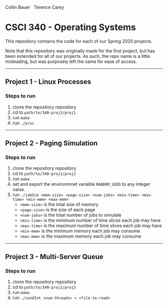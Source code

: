 Collin Bauer &nbsp; Terence Carey

# CSCI 340 - Operating Systems

This repository contains the code for each of our Spring 2020 projects.

Note that this repository was originally made for the first project, but has been extended for all of our projects. As such, the repo name is a little misleading, but was purposely left the same for ease of access.

---

## Project 1 - Linux Processes

### Steps to run
1. clone the repository repository
2. cd to `path/to/340-proj1/proj1`
3. run `make`
4. run `./proc`

---

## Project 2 - Paging Simulation

### Steps to run
1. clone the repository repository
2. cd to `path/to/340-proj1/proj2`
3. run `make`
4. set and export the environmnet variable `RANDOM_SEED` to any integer value.
5. run `./jobSim <mem-size> <page-size> <num-jobs> <min-time> <max-time> <min-mem> <max-mem>`
   - `<mem-size>` is the total size of memory
   - `<page-size>` is the size of each page
   - `<num-jobs>` is the total number of jobs to simulate
   - `<min-time>` is the minimum number of time slices each job may have
   - `<max-time>` is the maximum number of time slices each job may have
   - `<min-mem>` is the minimum memory each job may consume
   - `<max-mem>` is the maximum memory each job may consume

---

## Project 3 - Multi-Server Queue

### Steps to run
1. clone the repository repository
2. cd to `path/to/340-proj1/proj3`
3. run `make`
4. run `./condInt <num-threads> < <file-to-read>`
